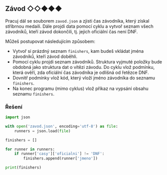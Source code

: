## Závod ◇◇◆◆◆

Pracuj dál se souborem `zavod.json` a zjisti čas závodníka, který získal stříbrnou medaili. Dále projdi data pomocí
cyklu a vytvoř seznam všech závodníků, kteří závod dokončili, tj. jejich oficiální čas není DNF.

Můžeš postupovat následujícím způsobem:

- Vytvoř si prázdný seznam `finishers`, kam budeš vkládat jména závodníků, kteří závod doběhli.
- Pomocí cyklu projdi seznam závodníků. Struktura vyjmuté položky bude obdobná jako struktura dat o vítězi závodu. Do
  cyklu vlož podmínku, která ověří, zda oficiální čas závodníka je odlišná od řetězce DNF.
- Dovnitř podmínky vlož kód, který vloží jméno závodníka do seznamu `finishers`.
- Na konec programu (mimo cyklus) vlož příkaz na vypsání obsahu seznamu `finishers`.

### Řešení

```python
import json

with open('zavod.json', encoding='utf-8') as file:
    runners = json.load(file)

finishers = []

for runner in runners:
    if runner['casy']['oficialni'] != 'DNF':
        finishers.append(runner['jmeno'])

print(finishers)
```